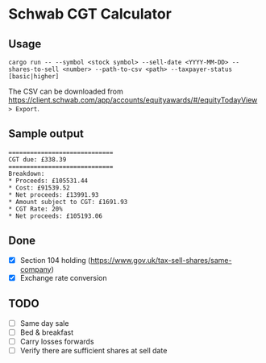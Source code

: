 # Schwab CGT Calculator

## Usage

```
cargo run -- --symbol <stock symbol> --sell-date <YYYY-MM-DD> --shares-to-sell <number> --path-to-csv <path> --taxpayer-status [basic|higher]
```

The CSV can be downloaded from https://client.schwab.com/app/accounts/equityawards/#/equityTodayView `> Export`.

## Sample output

```
=============================
CGT due: £338.39
=============================
Breakdown:
* Proceeds: £105531.44
* Cost: £91539.52
* Net proceeds: £13991.93
* Amount subject to CGT: £1691.93
* CGT Rate: 20%
* Net proceeds: £105193.06
```

## Done
- [X] Section 104 holding (https://www.gov.uk/tax-sell-shares/same-company)
- [X] Exchange rate conversion

## TODO
- [ ] Same day sale
- [ ] Bed & breakfast
- [ ] Carry losses forwards
- [ ] Verify there are sufficient shares at sell date

